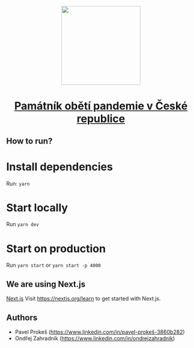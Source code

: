 <p align="center">
  <a href="https://test.pamatnikpandemie.cz/">
    <img src="https://www.iniciativa-snih.cz/wp-content/uploads/2021/03/snih-logo.png" width="210">
    <h1 align="center">Památník obětí pandemie v České republice</h1>
  </a>
</p>

## How to run?
# Install dependencies
Run: `yarn`

# Start locally
Run `yarn dev`

# Start on production
Run `yarn start` or `yarn start -p 4000`

## We are using Next.js
<a aria-label="next.js" href="https://nextjs.org">Next.js</a>
Visit <a aria-label="next.js learn" href="https://nextjs.org/learn">https://nextjs.org/learn</a> to get started with Next.js.

## Authors
- Pavel Prokeš (https://www.linkedin.com/in/pavel-prokeš-3860b282)
- Ondřej Zahradník (https://www.linkedin.com/in/ondrejzahradnik)